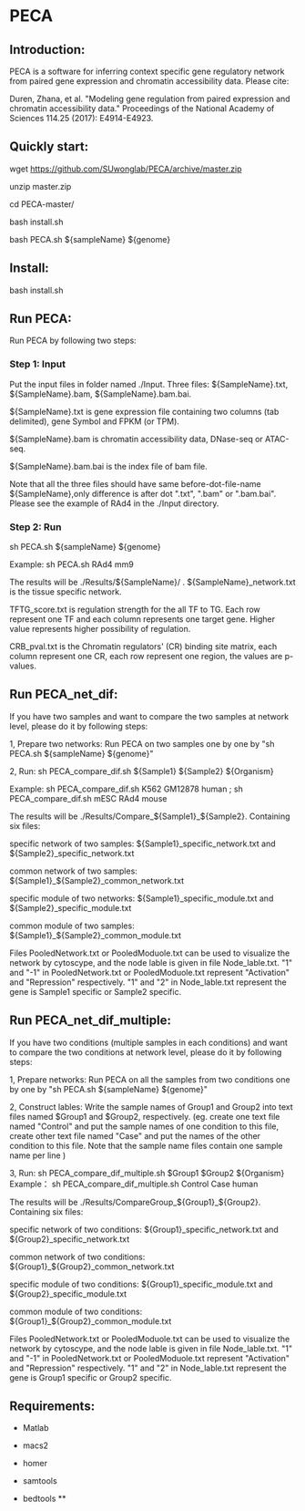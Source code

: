 # PECA

## Introduction:

PECA is a software for inferring context specific gene regulatory network from paired gene expression and chromatin accessibility data.
Please cite: 

Duren, Zhana, et al. "Modeling gene regulation from paired expression and chromatin accessibility data." Proceedings of the National Academy of Sciences 114.25 (2017): E4914-E4923.

## Quickly start:

wget https://github.com/SUwonglab/PECA/archive/master.zip

unzip master.zip

cd PECA-master/

bash install.sh

bash PECA.sh ${sampleName} ${genome}

## Install:

bash install.sh

## Run PECA:

Run PECA by following two steps:

### Step 1: Input 
Put the input files in folder named ./Input. Three files: ${SampleName}.txt, ${SampleName}.bam, ${SampleName}.bam.bai.

${SampleName}.txt is gene expression file containing two columns (tab delimited), gene Symbol and FPKM (or TPM). 

${SampleName}.bam is chromatin accessibility data, DNase-seq or ATAC-seq. 

${SampleName}.bam.bai is the index file of bam file. 

Note that all the three files should have same before-dot-file-name ${SampleName},only difference is after dot ".txt", ".bam" or ".bam.bai". Please see the example of RAd4 in the ./Input directory.

### Step 2: Run 
sh PECA.sh ${sampleName} ${genome}

Example: sh PECA.sh RAd4 mm9

The results will be ./Results/${SampleName}/ .
${SampleName}_network.txt is the tissue specific network.

TFTG_score.txt is regulation strength for the all TF to TG. Each row represent one TF and each column represents one target gene. Higher value represents higher possibility of regulation.

CRB_pval.txt is the Chromatin regulators' (CR) binding site matrix, each column represent one CR, each row represent one region, the values are p-values.

## Run PECA_net_dif:
If you have two samples and want to compare the two samples at network level, please do it by following steps:

1, Prepare two networks: Run PECA on two samples one by one by "sh PECA.sh ${sampleName} ${genome}"

2, Run:  sh PECA_compare_dif.sh ${Sample1} ${Sample2} ${Organism}

Example: sh PECA_compare_dif.sh K562 GM12878 human ; sh PECA_compare_dif.sh mESC RAd4 mouse

The results will be ./Results/Compare_${Sample1}_${Sample2}. Containing six files:  

specific network of two samples: ${Sample1}_specific_network.txt and ${Sample2}_specific_network.txt

common network of two samples: ${Sample1}_${Sample2}_common_network.txt 

specific module of two networks:  ${Sample1}_specific_module.txt and ${Sample2}_specific_module.txt

common module of two samples: ${Sample1}_${Sample2}_common_module.txt 

Files PooledNetwork.txt or PooledModuole.txt can be used to visualize the network by cytoscype, and the node lable is given in file Node_lable.txt. "1" and "-1" in PooledNetwork.txt or PooledModuole.txt represent "Activation" and "Repression" respectively. "1" and "2" in Node_lable.txt represent the gene is Sample1 specific or Sample2 specific.

## Run PECA_net_dif_multiple:
If you have two conditions (multiple samples in each conditions) and want to compare the two conditions at network level, please do it by following steps:

1, Prepare networks: Run PECA on all the samples from two conditions one by one by "sh PECA.sh ${sampleName} ${genome}"

2, Construct lables: Write the sample names of Group1 and Group2 into text files named $Group1 and $Group2, respectively. (eg. create one text file named "Control" and put the sample names of one condition to this file, create other text file named "Case" and put the names of the other condition to this file. Note that the sample name files contain one sample name per line )

3, Run: sh PECA_compare_dif_multiple.sh $Group1 $Group2 ${Organism}
Example： sh PECA_compare_dif_multiple.sh Control Case human
 
The results will be ./Results/CompareGroup_${Group1}_${Group2}. Containing six files:  

specific network of two conditions: ${Group1}_specific_network.txt and ${Group2}_specific_network.txt

common network of two conditions: ${Group1}_${Group2}_common_network.txt 

specific module of two conditions:  ${Group1}_specific_module.txt and ${Group2}_specific_module.txt

common module of two conditions: ${Group1}_${Group2}_common_module.txt

Files PooledNetwork.txt or PooledModuole.txt can be used to visualize the network by cytoscype, and the node lable is given in file Node_lable.txt. "1" and "-1" in PooledNetwork.txt or PooledModuole.txt represent "Activation" and "Repression" respectively. "1" and "2" in Node_lable.txt represent the gene is Group1 specific or Group2 specific.

## Requirements:

* Matlab

* macs2

* homer

* samtools

* bedtools
**


